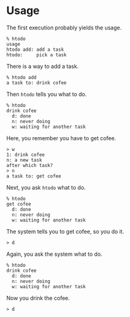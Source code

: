 Usage
=====

The first execution probably yields the usage.

    % htodo
    usage
    htodo add: add a task
    htodo:     pick a task

There is a way to add a task.

    % htodo add
    a task to: drink cofee

Then `htodo` tells you what to do.

    % htodo
    drink cofee
      d: done
      n: never doing
      w: waiting for another task

Here, you remember you have to get cofee.

    > w
    1: drink cofee
    n: a new task
    after which task?
    > n
    a task to: get cofee

Next, you ask `htodo` what to do.

    % htodo
    get cofee
      d: done
      n: never doing
      w: waiting for another task

The system tells you to get cofee, so you do it.

    > d

Again, you ask the system what to do.

    % htodo
    drink cofee
      d: done
      n: never doing
      w: waiting for another task

Now you drink the cofee.

    > d

